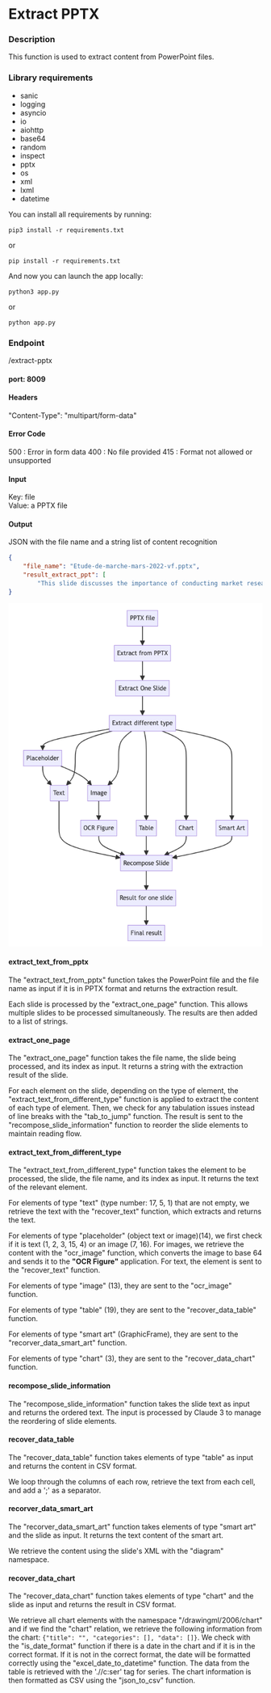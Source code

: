 # Extract PPTX

### Description

This function is used to extract content from PowerPoint files.

### Library requirements

* sanic
* logging
* asyncio
* io
* aiohttp
* base64
* random
* inspect
* pptx
* os
* xml
* lxml
* datetime

You can install all requirements by running:

```agsl
pip3 install -r requirements.txt
```

or

```agsl
pip install -r requirements.txt
```

And now you can launch the app locally:

```agsl
python3 app.py
```

or

```agsl
python app.py
```

### Endpoint

/extract-pptx

#### port: 8009

#### Headers

"Content-Type": "multipart/form-data"

#### Error Code

500 : Error in form data
400 : No file provided
415 : Format not allowed or unsupported

#### Input

Key: file  
Value: a PPTX file

#### Output

JSON with the file name and a string list of content recognition

```json
{
    "file_name": "Etude-de-marche-mars-2022-vf.pptx",
    "result_extract_ppt": [
        "This slide discusses the importance of conducting market research to gather information about the market environment, customers, and competitors in order to determine the market trends, target customer segments, sales approach, and projected revenue.\n\nThe slide outlines three key areas to research:\n1. The market environment - This involves understanding the overall state","This slide outlines the key elements that make up the environment in which a product or service operates. The slide lists several different types of stakeholders or \"intervenants\" that are involved in this environment:\n\n\"Offre\" (Supply) - This refers to the producers or suppliers of the product or service.\n\"Demande\" (Demand) - This refers to the consumers or customers who are the end users of the product or service.\n\"Distributeurs\" (Distributors) - These are the intermediaries who help get the product or service from the producers to the consumers.\n\"Pr"]
}
```
![alt text](<Graph/ExtractPPTX_graph.png>)

#### extract_text_from_pptx

The "extract_text_from_pptx" function takes the PowerPoint file and the file name as input if it is in PPTX format and returns the extraction result.

Each slide is processed by the "extract_one_page" function. This allows multiple slides to be processed simultaneously. The results are then added to a list of strings.

#### extract_one_page

The "extract_one_page" function takes the file name, the slide being processed, and its index as input. It returns a string with the extraction result of the slide.

For each element on the slide, depending on the type of element, the "extract_text_from_different_type" function is applied to extract the content of each type of element. Then, we check for any tabulation issues instead of line breaks with the "tab_to_jump" function. The result is sent to the "recompose_slide_information" function to reorder the slide elements to maintain reading flow.

#### extract_text_from_different_type

The "extract_text_from_different_type" function takes the element to be processed, the slide, the file name, and its index as input. It returns the text of the relevant element.

For elements of type "text" (type number: 17, 5, 1) that are not empty, we retrieve the text with the "recover_text" function, which extracts and returns the text.

For elements of type "placeholder" (object text or image)(14), we first check if it is text (1, 2, 3, 15, 4) or an image (7, 16). For images, we retrieve the content with the "ocr_image" function, which converts the image to base 64 and sends it to the **"OCR Figure"** application. For text, the element is sent to the "recover_text" function.

For elements of type "image" (13), they are sent to the "ocr_image" function.

For elements of type "table" (19), they are sent to the "recover_data_table" function.

For elements of type "smart art" (GraphicFrame), they are sent to the "recorver_data_smart_art" function.

For elements of type "chart" (3), they are sent to the "recover_data_chart" function.

#### recompose_slide_information

The "recompose_slide_information" function takes the slide text as input and returns the ordered text. The input is processed by Claude 3 to manage the reordering of slide elements.

#### recover_data_table

The "recover_data_table" function takes elements of type "table" as input and returns the content in CSV format.

We loop through the columns of each row, retrieve the text from each cell, and add a ';' as a separator.

#### recorver_data_smart_art

The "recorver_data_smart_art" function takes elements of type "smart art" and the slide as input. It returns the text content of the smart art.

We retrieve the content using the slide's XML with the "diagram" namespace.

#### recover_data_chart

The "recover_data_chart" function takes elements of type "chart" and the slide as input and returns the result in CSV format.

We retrieve all chart elements with the namespace "/drawingml/2006/chart" and if we find the "chart" relation, we retrieve the following information from the chart: ```{"title": "", "categories": [], "data": []}```. We check with the "is_date_format" function if there is a date in the chart and if it is in the correct format. If it is not in the correct format, the date will be formatted correctly using the "excel_date_to_datetime" function. The data from the table is retrieved with the './/c:ser' tag for series. The chart information is then formatted as CSV using the "json_to_csv" function.

